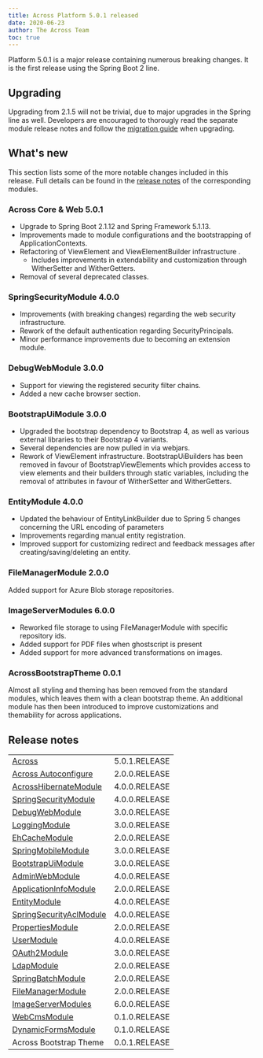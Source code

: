 ```yaml
---
title: Across Platform 5.0.1 released
date: 2020-06-23
author: The Across Team
toc: true
---
```


Platform 5.0.1 is a major release containing numerous breaking changes.
It is the first release using the Spring Boot 2 line.

## Upgrading

Upgrading from 2.1.5 will not be trivial, due to major upgrades in the
Spring line as well. Developers are encouraged to thorougly read the
separate module release notes and follow the [migration
guide](https://foreach-across.github.io/ref-docs-5/migration/platform-2.1-to-5.0/index.html)
when upgrading.

<!--more-->

## What's new

This section lists some of the more notable changes included in this
release. Full details can be found in the [release
notes](across-platform-5-0-1-released.html#whats-new-sections) of the
corresponding modules.

### Across Core & Web 5.0.1

- Upgrade to Spring Boot 2.1.12 and Spring Framework 5.1.13.
- Improvements made to module configurations and the bootstrapping of
  ApplicationContexts.
- Refactoring of ViewElement and ViewElementBuilder infrastructure .
    - Includes improvements in extendability and customization through
      WitherSetter and WitherGetters.
- Removal of several deprecated classes.

### SpringSecurityModule 4.0.0

- Improvements (with breaking changes) regarding the web security
  infrastructure.
- Rework of the default authentication regarding SecurityPrincipals.
- Minor performance improvements due to becoming an extension module.

### DebugWebModule 3.0.0

- Support for viewing the registered security filter chains.
- Added a new cache browser section.

### BootstrapUiModule 3.0.0

- Upgraded the bootstrap dependency to Bootstrap 4, as well as various
  external libraries to their Bootstrap 4 variants.
- Several dependencies are now pulled in via webjars.
- Rework of ViewElement infrastructure. BootstrapUiBuilders has been
  removed in favour of BootstrapViewElements which provides access to
  view elements and their builders through static variables, including
  the removal of attributes in favour of WitherSetter and
  WitherGetters.

### EntityModule 4.0.0

- Updated the behaviour of EntityLinkBuilder due to Spring 5 changes
  concerning the URL encoding of parameters
- Improvements regarding manual entity registration.
- Improved support for customizing redirect and feedback messages
  after creating/saving/deleting an entity.

### FileManagerModule 2.0.0

Added support for Azure Blob storage repositories.

### ImageServerModules 6.0.0

- Reworked file storage to using FileManagerModule with specific
  repository ids.
- Added support for PDF files when ghostscript is present
- Added support for more advanced transformations on images.

### AcrossBootstrapTheme 0.0.1

Almost all styling and theming has been removed from the standard
modules, which leaves them with a clean bootstrap theme. An additional
module has then been introduced to improve customizations and
themability for across applications.

## <span id="whats-new-sections"></span>Release notes

|                                                                                                                              |               |
|------------------------------------------------------------------------------------------------------------------------------|---------------|
| [Across](https://foreach-across.github.io/ref-docs-5/across/releases/core-artifacts/releases-5.x.html#5-0-0)              | 5.0.1.RELEASE |
| [Across Autoconfigure](https://foreach-across.github.io/ref-docs-5/across-autoconfigure/index.html)                       | 2.0.0.RELEASE |
| [AcrossHibernateModule](https://foreach-across.github.io/ref-docs-5/hibernate-jpa-module/releases/4.x.html#4-0-0)         | 4.0.0.RELEASE |
| [SpringSecurityModule](https://foreach-across.github.io/ref-docs-5/spring-security-module/releases/4.x.html#4-0-0)        | 4.0.0.RELEASE |
| [DebugWebModule](https://foreach-across.github.io/ref-docs-5/debug-web-module/releases/3.x.html#3-0-0)                    | 3.0.0.RELEASE |
| [LoggingModule](https://foreach-across.github.io/ref-docs-5/logging-module/releases/3.x.html#3-0-0)                       | 3.0.0.RELEASE |
| [EhCacheModule](https://foreach-across.github.io/ref-docs-5/ehcache-module/releases/2.x.html#2-0-0)                       | 2.0.0.RELEASE |
| [SpringMobileModule](https://foreach-across.github.io/ref-docs-5/spring-mobile-module/releases/3.x.html#3-0-0)            | 3.0.0.RELEASE |
| [BootstrapUiModule](https://foreach-across.github.io/ref-docs-5/bootstrap-ui-module/releases/3.x.html#3-0-0)              | 3.0.0.RELEASE |
| [AdminWebModule](https://foreach-across.github.io/ref-docs-5/admin-web-module/releases/4.x.html#4-0-0)                    | 4.0.0.RELEASE |
| [ApplicationInfoModule](https://foreach-across.github.io/ref-docs-5/application-info-module/releases/2.x.html#2-0-0)      | 2.0.0.RELEASE |
| [EntityModule](https://foreach-across.github.io/ref-docs-5/entity-module/releases/4.x.html#4-0-0)                         | 4.0.0.RELEASE |
| [SpringSecurityAclModule](https://foreach-across.github.io/ref-docs-5/spring-security-acl-module/releases/4.x.html#4-0-0) | 4.0.0.RELEASE |
| [PropertiesModule](https://foreach-across.github.io/ref-docs-5/properties-module/releases/2.x.html#2-0-0)                 | 2.0.0.RELEASE |
| [UserModule](https://foreach-across.github.io/ref-docs-5/user-module/releases/3.x.html#4-0-0)                             | 4.0.0.RELEASE |
| [OAuth2Module](https://foreach-across.github.io/ref-docs-5/oauth2-module/releases/3.x.html#3-0-0)                         | 3.0.0.RELEASE |
| [LdapModule](https://foreach-across.github.io/ref-docs-5/ldap-module/releases/2.x.html#2-0-0)                             | 2.0.0.RELEASE |
| [SpringBatchModule](https://foreach-across.github.io/ref-docs-5/spring-batch-module/releases/2.x.html#2-0-0)              | 2.0.0.RELEASE |
| [FileManagerModule](https://foreach-across.github.io/ref-docs-5/file-manager-module/releases/2.x.html#2-0-0)              | 2.0.0.RELEASE |
| [ImageServerModules](http://project-docs.foreach.be/projects/image-server/6.0.0.RELEASE/reference/6.0.0.RELEASE/reference/)  | 6.0.0.RELEASE |
| [WebCmsModule](https://foreach-across.github.io/ref-docs-5/web-cms-module/releases/0.1.x.html#0-1-0)                      | 0.1.0.RELEASE |
| [DynamicFormsModule](https://foreach-across.github.io/ref-docs-5/dynamic-forms-module/releases/0.1.x.html#3-2-0)          | 0.1.0.RELEASE |
| Across Bootstrap Theme                                                                                                       | 0.0.1.RELEASE |
